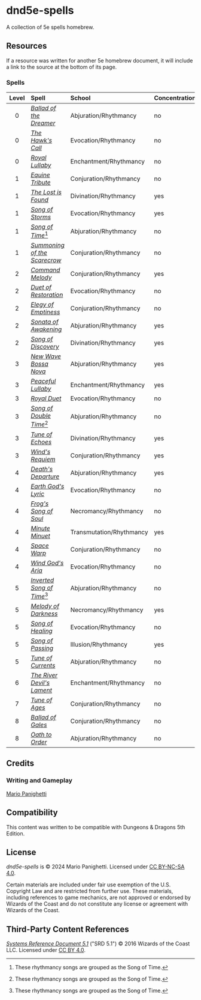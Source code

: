# dnd5e-spells
A collection of 5e spells homebrew.

## Resources

If a resource was written for another 5e homebrew document, it will include a link to the source at the bottom of its page.

### Spells

| Level | Spell | School | Concentration | Ritual | Class |
|:-:|:-|:-|:-|:-|:-|
| 0 | _[Ballad of the Dreamer](cantrips/ballad-of-the-dreamer.md)_ | Abjuration/Rhythmancy | no | no | Bard |
| 0 | _[The Hawk's Call](cantrips/the-hawks-call.md)_ | Evocation/Rhythmancy | no | no | Bard |
| 0 | _[Royal Lullaby](cantrips/royal-lullaby.md)_ | Enchantment/Rhythmancy | no | no | Bard |
| 1 | _[Equine Tribute](1st-level/equine-tribute.md)_ | Conjuration/Rhythmancy | no | no | Bard |
| 1 | _[The Lost is Found](1st-level/the-lost-is-found.md)_ | Divination/Rhythmancy | yes | yes | Bard |
| 1 | _[Song of Storms](1st-level/song-of-storms.md)_ | Evocation/Rhythmancy | yes | no | Bard |
| 1 | _[Song of Time](1st-level/song-of-time.md)_[^†] | Abjuration/Rhythmancy | no | no | Bard |
| 1 | _[Summoning of the Scarecrow](1st-level/summoning-of-the-scarecrow.md)_ | Conjuration/Rhythmancy | no | no | Bard |
| 2 | _[Command Melody](2nd-level/command-melody.md)_ | Conjuration/Rhythmancy | yes | yes | Bard |
| 2 | _[Duet of Restoration](2nd-level/duet-of-restoration.md)_ | Evocation/Rhythmancy | no | no | Bard |
| 2 | _[Elegy of Emptiness](2nd-level/elegy-of-emptiness.md)_ | Conjuration/Rhythmancy | no | no | Bard |
| 2 | _[Sonata of Awakening](2nd-level/sonata-of-awakening.md)_ | Abjuration/Rhythmancy | yes | no | Bard |
| 2 | _[Song of Discovery](2nd-level/song-of-discovery.md)_ | Divination/Rhythmancy | yes | yes | Bard |
| 3 | _[New Wave Bossa Nova](3rd-level/new-wave-bossa-nova.md)_ | Abjuration/Rhythmancy | yes | no | Bard |
| 3 | _[Peaceful Lullaby](3rd-level/peaceful-lullaby.md)_ | Enchantment/Rhythmancy | yes | no | Bard |
| 3 | _[Royal Duet](3rd-level/royal-duet.md)_ | Evocation/Rhythmancy | no | no | Bard |
| 3 | _[Song of Double Time](1st-level/song-of-time.md#song-of-double-time)_[^†] | Abjuration/Rhythmancy | no | no | Bard |
| 3 | _[Tune of Echoes](3rd-level/tune-of-echoes.md)_ | Divination/Rhythmancy | yes | yes | Bard |
| 3 | _[Wind's Requiem](3rd-level/winds-requiem.md)_ | Conjuration/Rhythmancy | yes | yes | Bard |
| 4 | _[Death's Departure](4th-level/deaths-departure.md)_ | Abjuration/Rhythmancy | yes | no | Bard |
| 4 | _[Earth God's Lyric](4th-level/earth-gods-lyric.md)_ | Evocation/Rhythmancy | no | no | Bard |
| 4 | _[Frog's Song of Soul](4th-level/frogs-song-of-soul.md)_ | Necromancy/Rhythmancy | no | no | Bard |
| 4 | _[Minute Minuet](4th-level/minute-minuet.md)_ | Transmutation/Rhythmancy | yes | no | Bard |
| 4 | _[Space Warp](4th-level/space-warp.md)_ | Conjuration/Rhythmancy | no | yes | Bard |
| 4 | _[Wind God's Aria](4th-level/wind-gods-aria.md)_ | Evocation/Rhythmancy | no | no | Bard |
| 5 | _[Inverted Song of Time](1st-level/song-of-time.md#inverted-song-of-time)_[^†] | Abjuration/Rhythmancy | no | no | Bard |
| 5 | _[Melody of Darkness](5th-level/melody-of-darkness.md)_ | Necromancy/Rhythmancy | yes | no | Bard |
| 5 | _[Song of Healing](5th-level/song-of-healing.md)_ | Evocation/Rhythmancy | no | no | Bard |
| 5 | _[Song of Passing](5th-level/song-of-passing.md)_ | Illusion/Rhythmancy | yes | no | Bard |
| 5 | _[Tune of Currents](5th-level/tune-of-currents.md)_ | Abjuration/Rhythmancy | no | no | Bard |
| 6 | _[The River Devil's Lament](6th-level/the-river-devils-lament.md)_ | Enchantment/Rhythmancy | no | no | Bard |
| 7 | _[Tune of Ages](7th-level/tune-of-ages.md)_ | Conjuration/Rhythmancy | no | no | Bard |
| 8 | _[Ballad of Gales](8th-level/ballad-of-gales.md)_ | Conjuration/Rhythmancy | no | no | Bard |
| 8 | _[Oath to Order](8th-level/oath-to-order.md)_ | Abjuration/Rhythmancy | no | no | Bard |

## Credits

### Writing and Gameplay

[Mario Panighetti](https://mario.panighetti.net)

## Compatibility

This content was written to be compatible with Dungeons & Dragons 5th Edition.

## License

_dnd5e-spells_ is © 2024 Mario Panighetti. Licensed under [CC BY-NC-SA 4.0](https://creativecommons.org/licenses/by-nc-sa/4.0/legalcode).

Certain materials are included under fair use exemption of the U.S. Copyright Law and are restricted from further use. These materials, including references to game mechanics, are not approved or endorsed by Wizards of the Coast and do not constitute any license or agreement with Wizards of the Coast.

## Third-Party Content References

_[Systems Reference Document 5.1](https://dnd.wizards.com/resources/systems-reference-document)_ ("SRD 5.1") © 2016 Wizards of the Coast LLC. Licensed under [CC BY 4.0](https://creativecommons.org/licenses/by/4.0/legalcode).

[^†]: These rhythmancy songs are grouped as the Song of Time.

